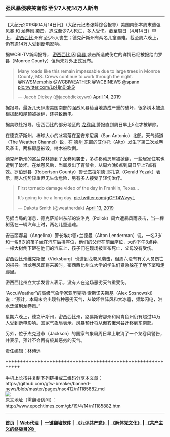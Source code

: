 ### 强风暴侵袭美南部 至少7人死14万人断电
------------------------

<p>
 【大纪元2019年04月14日讯】（大纪元记者张婷综合报导）美国南部本周末遭强
 <a href="http://www.epochtimes.com/gb/tag/%E9%A3%8E%E6%9A%B4.html">
  风暴
 </a>
 和
 <a href="http://www.epochtimes.com/gb/tag/%E9%BE%99%E5%8D%B7%E9%A3%8E.html">
  龙卷风
 </a>
 袭击，造成至少7人死亡，多人受伤。截至周日（4月14日）早上，
 <a href="http://www.epochtimes.com/gb/tag/%E5%AF%86%E8%A5%BF%E8%A5%BF%E6%AF%94.html">
  密西西比
 </a>
 州有至少5人丧生；德克萨斯州有两名儿童遇难。截至周六晚上，仍有逾14万人受到断电影响。
</p>
<p>
 据WCBI-TV新闻报导，
 <a href="http://www.epochtimes.com/gb/tag/%E5%AF%86%E8%A5%BF%E8%A5%BF%E6%AF%94.html">
  密西西比
 </a>
 因
 <a href="http://www.epochtimes.com/gb/tag/%E9%A3%8E%E6%9A%B4.html">
  风暴
 </a>
 袭击所造成伤亡的详情已经被报给门罗县（Monroe County）但尚未对外正式发布。
</p>
<blockquote class="twitter-tweet" data-lang="en">
 <p dir="ltr" lang="en">
  Many roads like this remain impassable due to large trees in Monroe County, MS. Crews continue to work through the night.
  <a href="https://twitter.com/NWSMemphis?ref_src=twsrc%5Etfw">
   @NWSMemphis
  </a>
  <a href="https://twitter.com/WCBIWEATHER?ref_src=twsrc%5Etfw">
   @WCBIWEATHER
  </a>
  <a href="https://twitter.com/WCBINEWS?ref_src=twsrc%5Etfw">
   @WCBINEWS
  </a>
  <a href="https://twitter.com/spann?ref_src=twsrc%5Etfw">
   @spann
  </a>
  <a href="https://t.co/LpHjn0iqkG">
   pic.twitter.com/LpHjn0iqkG
  </a>
 </p>
 <p>
  — Jacob Dickey (@jacobdickeywx)
  <a href="https://twitter.com/jacobdickeywx/status/1117365081367613440?ref_src=twsrc%5Etfw">
   April 14, 2019
  </a>
 </p>
</blockquote>
<p>
 <p>
  据报导，最近几天肆虐美国南部的强烈风暴给当地造成严重的破坏，很多树木被连根拔起和屋顶被掀翻，还导致断电。
 </p>
 <p>
  据美联社报导，密西西比的部分地区的
  <a href="http://www.epochtimes.com/gb/tag/%E9%BE%99%E5%8D%B7%E9%A3%8E.html">
   龙卷风
  </a>
  警报直到周日早上5点才被解除。
 </p>
 <p>
  在德克萨斯州，棒球大小的冰雹落在圣安东尼奥（San Antonio）北部。天气频道（The Weather Channel）说，在
  <a href="http://www.epochtimes.com/gb/tag/%E5%BE%B7%E5%B7%9E.html">
   德州
  </a>
  东部的艾尔托（Alto）发生了第二次龙卷风袭击，两栋房屋被毁，树木被吹倒。
 </p>
 <p>
  德克萨斯州的富兰克林遭到了龙卷风袭击，多栋移动房屋被掀翻，一些居家住宅也遭到了破坏。在龙卷风后，当局发出了宵禁令，从周六晚8点到周日早上7点有效。罗伯逊县（Robertson County）警长杰拉尔德·耶扎克（Gerald Yezak）表示，两人伤势较重但无生命危险，另有多人接受了轻伤治疗。
 </p>
</p>
<blockquote class="twitter-tweet" data-lang="en">
 <p dir="ltr" lang="en">
  First tornado damage video of the day in Franklin, Texas…
 </p>
 <p>
  It’s going to be a long day.
  <a href="https://t.co/gGFT4WvyyL">
   pic.twitter.com/gGFT4WvyyL
  </a>
 </p>
 <p>
  — Dakota Smith (@weatherdak)
  <a href="https://twitter.com/weatherdak/status/1117131920964341760?ref_src=twsrc%5Etfw">
   April 13, 2019
  </a>
 </p>
</blockquote>
<p>
 <p>
  另据当局的消息，德克萨斯州东部的波洛克（Pollok）周六遭暴风雨袭击，当一棵树落在一辆汽车上时，两名儿童遇难。
 </p>
 <p>
  安吉丽娜县（Angelina）警长埃尔顿•兰德曼（Alton Lenderman）说，一名3岁和一名8岁的孩子坐在汽车后排座位，他们的父母在前面座位，大约下午3点钟，一棵大树倒下砸在他们的汽车上，孩子们在现场被宣布死亡，父母没有受伤。
 </p>
 <p>
  密西西比州维克斯堡（Vicksburg）也遭到龙卷风袭击，但周六没有有关人员伤亡的报导。当龙卷风即将来袭时，密西西比州立大学的学生们紧急躲在了地下室和走廊里。
  <br/>
 </p>
 <p>
  密西西比州立大学发言人表示，没有人在这场恶劣天气重受伤。
 </p>
 <p>
  “AccuWeather”的高级气象学家亚历克斯·索斯诺夫斯基（Alex Sosnowski）说：“预计，本周末会出现各种恶劣天气，从破坏性阵风和大冰雹，频繁闪电，洪水泛滥到龙卷风。”
 </p>
 <p>
  星期六晚上，德克萨斯州，密西西比州，路易斯安那州和阿肯色州仍有超过14万人受到断电影响。国家气象局表示，风暴预计将从俄亥俄河谷迁移到东南部。
 </p>
 <p>
  另外，位于杰克逊市（Jackson）的国家气象局周日早上取消了一个龙卷风警告，并表示，预计不会再有极其恶劣的天气。
 </p>
 <p>
  责任编辑：林诗远
 </p>
</p>
+++++++++++++++++++++++++++++++++++++++++++++++++++++++++++<br/><br/>
手机上长按并复制下列链接或二维码分享本文章：<br/>
https://github.com/gfw-breaker/banned-news/blob/master/pages/nsc412/n11185882.md <br/>
<a href='https://github.com/gfw-breaker/banned-news/blob/master/pages/nsc412/n11185882.md'><img src='https://github.com/gfw-breaker/banned-news/blob/master/pages/nsc412/n11185882.md.png'/></a> <br/>
原文地址（需翻墙访问）：http://www.epochtimes.com/gb/19/4/14/n11185882.htm


------------------------
#### [首页](https://github.com/gfw-breaker/banned-news/blob/master/README.md) &nbsp;|&nbsp; [Web代理](https://github.com/labour-camp/helloworld) &nbsp;|&nbsp; [一键翻墙软件](https://github.com/gfw-breaker/nogfw/blob/master/README.md) &nbsp;| [《九评共产党》](https://github.com/gfw-breaker/9ping.md/blob/master/README.md#九评之一评共产党是什么) | [《解体党文化》](https://github.com/gfw-breaker/jtdwh.md/blob/master/README.md) | [《共产主义的终极目的》](https://github.com/gfw-breaker/gczydzjmd.md/blob/master/README.md)

